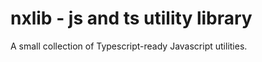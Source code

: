 # nxlib - js and ts utility library #

A small collection of Typescript-ready Javascript utilities.

